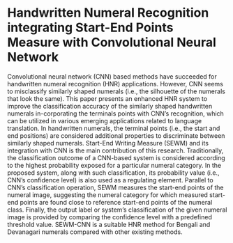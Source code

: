 # Handwritten Numeral Recognition integrating Start-End Points Measure with Convolutional Neural Network 
Convolutional neural network (CNN) based methods have succeeded for handwritten numeral recognition (HNR) applications. However, CNN seems to misclassify similarly shaped numerals (i.e., the silhouette of the numerals that look the same). This paper presents an enhanced HNR system to improve the classification accuracy of the similarly shaped handwritten numerals in-corporating the terminals points with CNN’s recognition, which can be utilized in various emerging applications related to language translation. In handwritten numerals, the terminal points (i.e., the start and end positions) are considered additional properties to discriminate between similarly shaped numerals. Start-End Writing Measure (SEWM) and its integration with CNN is the main contribution of this research. Traditionally, the classification outcome of a CNN-based system is considered according to the highest probability exposed for a particular numeral category. In the proposed system, along with such classification, its probability value (i.e., CNN’s confidence level) is also used as a regulating element. Parallel to CNN’s classification operation, SEWM measures the start-end points of the numeral image, suggesting the numeral category for which measured start-end points are found close to reference start-end points of the numeral class. Finally, the output label or system’s classification of the given numeral image is provided by comparing the confidence level with a predefined threshold value. SEWM-CNN is a suitable HNR method for Bengali and Devanagari numerals compared with other existing methods.
